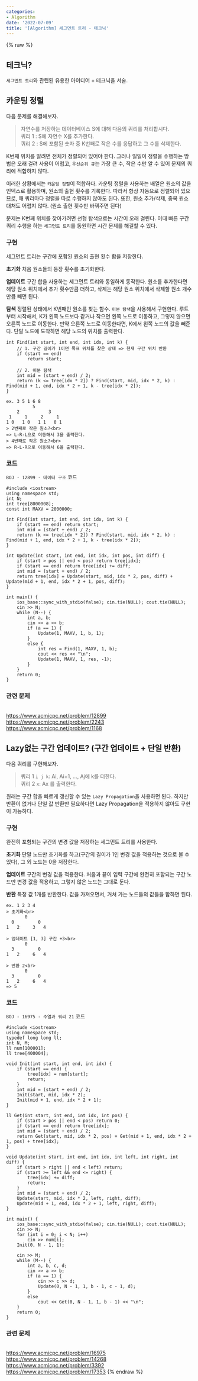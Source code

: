 ```yaml
---
categories:
- Algorithm
date: '2022-07-09'
title: '[Algorithm] 세그먼트 트리 - 테크닉'
---
```


{% raw %}
## 테크닉?
`세그먼트 트리`와 관련된 유용한 아이디어 + 테크닉을 서술.

## 카운팅 정렬
다음 문제를 해결해보자.

> 자연수를 저장하는 데이터베이스 S에 대해 다음의 쿼리를 처리합시다.<br>
> 쿼리 1 : S에 자연수 X를 추가한다.<br>
> 쿼리 2 : S에 포함된 숫자 중 K번째로 작은 수를 응답하고 그 수를 삭제한다.<br>

K번째 위치를 알려면 전체가 정렬되어 있어야 한다. 그러나 일일이 정렬을 수행하는 방법은 오래 걸려 사용이 어렵고, `우선순위 큐`는 가장 큰 수, 작은 수만 알 수 있어 문제의 쿼리에 적합하지 않다.

이러한 상황에서는 `카운팅 정렬`이 적합하다. 카운팅 정렬을 사용하는 배열은 원소의 값을 인덱스로 활용하며, 원소의 출현 횟수를 기록한다. 따라서 항상 자동으로 정렬되어 있으므로, 매 쿼리마다 정렬을 따로 수행하지 않아도 된다. 또한, 원소 추가/삭제, 중복 원소 대처도 어렵지 않다. (원소 출현 횟수만 바꿔주면 된다)

문제는 K번째 위치를 찾아가려면 선형 탐색으로는 시간이 오래 걸린다. 이때 빠른 구간 쿼리 수행을 하는 `세그먼트 트리`를 동원하면 시간 문제를 해결할 수 있다.

### 구현
세그먼트 트리는 구간에 포함된 원소의 출현 횟수 합을 저장한다.

**초기화**
처음 원소들의 등장 횟수를 초기화한다.

**업데이트**
구간 합을 사용하는 세그먼트 트리와 동일하게 동작한다. 원소를 추가한다면 해당 원소 위치에서 추가 횟수만큼 더하고, 삭제는 해당 원소 위치에서 삭제할 원소 개수만큼 빼면 된다.

**탐색**
정렬된 상태에서 K번째인 원소를 찾는 함수. `이분 탐색`을 사용해서 구현한다. 루트부터 시작해서, K가 왼쪽 노드보다 같거나 작으면 왼쪽 노드로 이동하고, 그렇지 않으면 오른쪽 노드로 이동한다. 만약 오른쪽 노드로 이동한다면, K에서 왼쪽 노드의 값을 빼준다. 단말 노드에 도착하면 해당 노드의 위치를 출력한다.
```
int Find(int start, int end, int idx, int k) {
	// 1. 구간 길이가 1이면 목표 위치를 찾은 상태 => 현재 구간 위치 반환
	if (start == end)
		return start;
	
	// 2. 이분 탐색
	int mid = (start + end) / 2;
	return (k <= tree[idx * 2]) ? Find(start, mid, idx * 2, k) : Find(mid + 1, end, idx * 2 + 1, k - tree[idx * 2]);
}
```

```
ex. 3 5 1 6 8
          5
    2           3
 1     1     2     1
1 0   1 0   1 1   0 1
> 2번째로 작은 원소?<br>
=> L-R-L으로 이동해서 3을 출력한다.
> 4번째로 작은 원소?<br>
=> R-L-R으로 이동해서 6을 출력한다.
```

### 코드
`BOJ - 12899 - 데이터 구조` 코드
```
#include <iostream>
using namespace std;
int N;
int tree[8000008];
const int MAXV = 2000000;

int Find(int start, int end, int idx, int k) {
	if (start == end) return start;
	int mid = (start + end) / 2;
	return (k <= tree[idx * 2]) ? Find(start, mid, idx * 2, k) : Find(mid + 1, end, idx * 2 + 1, k - tree[idx * 2]);
}

int Update(int start, int end, int idx, int pos, int diff) {
	if (start > pos || end < pos) return tree[idx];
	if (start == end) return tree[idx] += diff;
	int mid = (start + end) / 2;
	return tree[idx] = Update(start, mid, idx * 2, pos, diff) + Update(mid + 1, end, idx * 2 + 1, pos, diff);
}

int main() {
	ios_base::sync_with_stdio(false); cin.tie(NULL); cout.tie(NULL);
	cin >> N;
	while (N--) {
		int a, b;
		cin >> a >> b;
		if (a == 1) {
			Update(1, MAXV, 1, b, 1);
		}
		else {
			int res = Find(1, MAXV, 1, b);
			cout << res << "\n";
			Update(1, MAXV, 1, res, -1);
		}
	}
	return 0;
}
```

### 관련 문제
<br>https://www.acmicpc.net/problem/12899
<br>https://www.acmicpc.net/problem/2243
<br>https://www.acmicpc.net/problem/1168

## Lazy없는 구간 업데이트? (구간 업데이트 + 단일 반환)
다음 쿼리를 구현해보자.
> 쿼리 1 `i j k`: Ai, Ai+1, ..., Aj에 k를 더한다.<br>
> 쿼리 2 `x`: Ax 를 출력한다.<br>

원래는 구간 합을 빠르게 갱신할 수 있는 `Lazy Propagation`을 사용하면 된다. 하지만 반환이 없거나 단일 값 반환만 필요하다면 Lazy Propagation을 적용하지 않아도 구현이 가능하다.

### 구현
완전히 포함되는 구간의 변경 값을 저장하는 세그먼트 트리를 사용한다.

**초기화**
단말 노드만 초기화를 하고(구간의 길이가 1인 변경 값을 적용하는 것으로 볼 수 있다), 그 외 노드는 0을 저장한다.

**업데이트**
구간의 변경 값을 적용한다. 처음과 끝이 입력 구간에 완전히 포함되는 구간 노드만 변경 값을 적용하고, 그렇지 않은 노드는 그대로 둔다.

**반환**
특정 값 1개를 반환한다. 값을 가져오면서, 거쳐 가는 노드들의 값들을 합하면 된다.
```
ex. 1 2 3 4
> 초기화<br>
       0
  0         0
1   2     3   4

> 업데이트 [1, 3] 구간 +3<br>
       0
  3         0
1   2     6   4

> 반환 2<br>
       0
  3         0
1   2     6   4
=> 5
```

### 코드
`BOJ - 16975 - 수열과 쿼리 21` 코드
```
#include <iostream>
using namespace std;
typedef long long ll;
int N, M;
ll num[100001];
ll tree[400004];

void Init(int start, int end, int idx) {
	if (start == end) {
		tree[idx] = num[start];
		return;
	}
	int mid = (start + end) / 2;
	Init(start, mid, idx * 2);
	Init(mid + 1, end, idx * 2 + 1);
}

ll Get(int start, int end, int idx, int pos) {
	if (start > pos || end < pos) return 0;
	if (start == end) return tree[idx];
	int mid = (start + end) / 2;
	return Get(start, mid, idx * 2, pos) + Get(mid + 1, end, idx * 2 + 1, pos) + tree[idx];
}

void Update(int start, int end, int idx, int left, int right, int diff) {
	if (start > right || end < left) return;
	if (start >= left && end <= right) {
		tree[idx] += diff;
		return;
	}
	int mid = (start + end) / 2;
	Update(start, mid, idx * 2, left, right, diff);
	Update(mid + 1, end, idx * 2 + 1, left, right, diff);
}

int main() {
	ios_base::sync_with_stdio(false); cin.tie(NULL); cout.tie(NULL);
	cin >> N;
	for (int i = 0; i < N; i++)
		cin >> num[i];
	Init(0, N - 1, 1);

	cin >> M;
	while (M--) {
		int a, b, c, d;
		cin >> a >> b;
		if (a == 1) {
			cin >> c >> d;
			Update(0, N - 1, 1, b - 1, c - 1, d);
		}
		else
			cout << Get(0, N - 1, 1, b - 1) << "\n";
	}
	return 0;
}
```

### 관련 문제
<br>https://www.acmicpc.net/problem/16975
<br>https://www.acmicpc.net/problem/14268
<br>https://www.acmicpc.net/problem/3392
<br>https://www.acmicpc.net/problem/17353
{% endraw %}